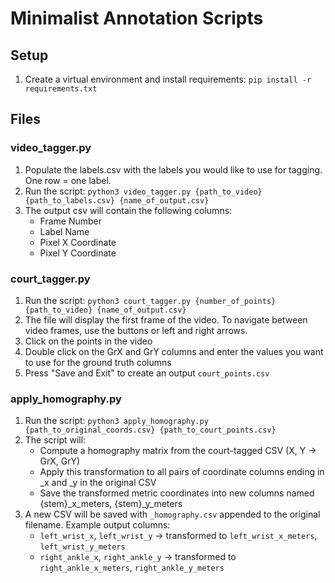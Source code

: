 # Minimalist Annotation Scripts

## Setup
1. Create a virtual environment and install requirements: `pip install -r requirements.txt`

## Files

### video_tagger.py
1. Populate the labels.csv with the labels you would like to use for tagging. One row = one label.
2. Run the script: `python3 video_tagger.py {path_to_video} {path_to_labels.csv} {name_of_output.csv}`
3. The output csv will contain the following columns:
    - Frame Number
    - Label Name
    - Pixel X Coordinate
    - Pixel Y Coordinate

### court_tagger.py
1. Run the script: `python3 court_tagger.py {number_of_points} {path_to_video} {name_of_output.csv}`
2. The file will display the first frame of the video. To navigate between video frames, use the buttons or left and right arrows.
3. Click on the points in the video
4. Double click on the GrX and GrY columns and enter the values you want to use for the ground truth columns
5. Press "Save and Exit" to create an output `court_points.csv`

### apply_homography.py
1. Run the script: `python3 apply_homography.py {path_to_original_coords.csv} {path_to_court_points.csv}`
2. The script will:
    - Compute a homography matrix from the court-tagged CSV (X, Y → GrX, GrY)
    - Apply this transformation to all pairs of coordinate columns ending in _x and _y in the original CSV
    - Save the transformed metric coordinates into new columns named {stem}_x_meters, {stem}_y_meters
3. A new CSV will be saved with `_homography.csv` appended to the original filename. Example output columns:
    - `left_wrist_x`, `left_wrist_y` → transformed to `left_wrist_x_meters`, `left_wrist_y_meters`
    - `right_ankle_x`, `right_ankle_y` → transformed to `right_ankle_x_meters`, `right_ankle_y_meters`
